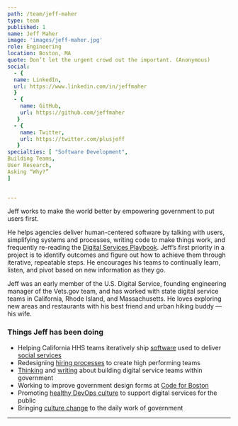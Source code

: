```yaml
---
path: /team/jeff-maher
type: team
published: 1
name: Jeff Maher
image: 'images/jeff-maher.jpg'
role: Engineering
location: Boston, MA
quote: Don’t let the urgent crowd out the important. (Anonymous)
social: 
  - {
  name: LinkedIn,
  url: https://www.linkedin.com/in/jeffmaher
  }
  - {
    name: GitHub,
    url: https://github.com/jeffmaher
   }
  - {
    name: Twitter,
    url: https://twitter.com/plusjeff
   } 
specialties: [ "Software Development",
Building Teams,
User Research,
Asking “Why?”
]

  
---
```


Jeff works to make the world better by empowering government to put users first.

He helps agencies deliver human-centered software by talking with users, simplifying systems and processes, writing code to make things work, and frequently re-reading the [Digital Services Playbook](https://playbook.cio.gov/). Jeff’s first priority in a project is to identify outcomes and figure out how to achieve them through iterative, repeatable steps. He encourages his teams to continually learn, listen, and pivot based on new information as they go. 

Jeff was an early member of the U.S. Digital Service, founding engineering manager of the Vets.gov team, and has worked with state digital service teams in California, Rhode Island, and Massachusetts. He loves exploring new areas and restaurants with his best friend and urban hiking buddy — his wife.





### Things Jeff has been doing
* Helping California HHS teams iteratively ship [software](https://github.com/CA-MMISDigitalServices) used to deliver [social services](https://cwds.ca.gov/)
* Redesigning [hiring processes](https://civicactions.com/careers/) to create high performing teams
* [Thinking](https://ash.harvard.edu/people/jeff-maher) and [writing](https://medium.com/@plusjeff) about building digital service teams within government
* Working to improve government design forms at [Code for Boston](http://www.codeforboston.org/)
* Promoting [healthy DevOps culture](https://www.youtube.com/watch?time_continue=1&v=W_1tJ4n_okg) to support digital services for the public
* Bringing [culture change](https://medium.com/civicactions/meet-jeff-maher-bringing-cultural-change-to-the-daily-work-of-government-da0f69bc602b) to the daily work of government



------------------------------
